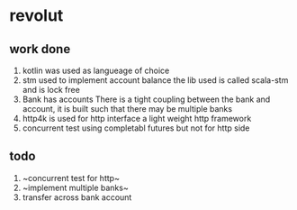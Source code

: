 # revolut

## work done 

1. kotlin was used as langueage of choice
2. stm used to implement account balance
   the lib used is called scala-stm and is lock free
3. Bank has accounts
   There is a tight coupling between the bank and account, it is built such that there may be multiple banks
4. http4k is used for http interface
    a light weight http framework
5. concurrent test using completabl futures but not for http side

## todo
1. ~concurrent test for http~
2. ~implement multiple banks~
3. transfer across bank account
